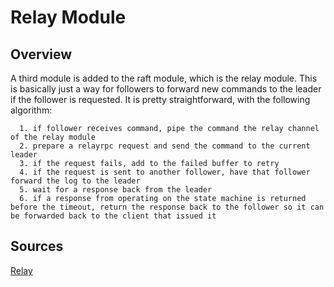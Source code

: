 # Relay Module


## Overview

A third module is added to the raft module, which is the relay module. This is basically just a way for followers to forward new commands to the leader if the follower is requested. It is pretty straightforward, with the following algorithm:
```
  1. if follower receives command, pipe the command the relay channel of the relay module
  2. prepare a relayrpc request and send the command to the current leader
  3. if the request fails, add to the failed buffer to retry
  4. if the request is sent to another follower, have that follower forward the log to the leader
  5. wait for a response back from the leader
  6. if a response from operating on the state machine is returned before the timeout, return the response back to the follower so it can be forwarded back to the client that issued it
```


## Sources

[Relay](../pkg/relay/RelayService.go)